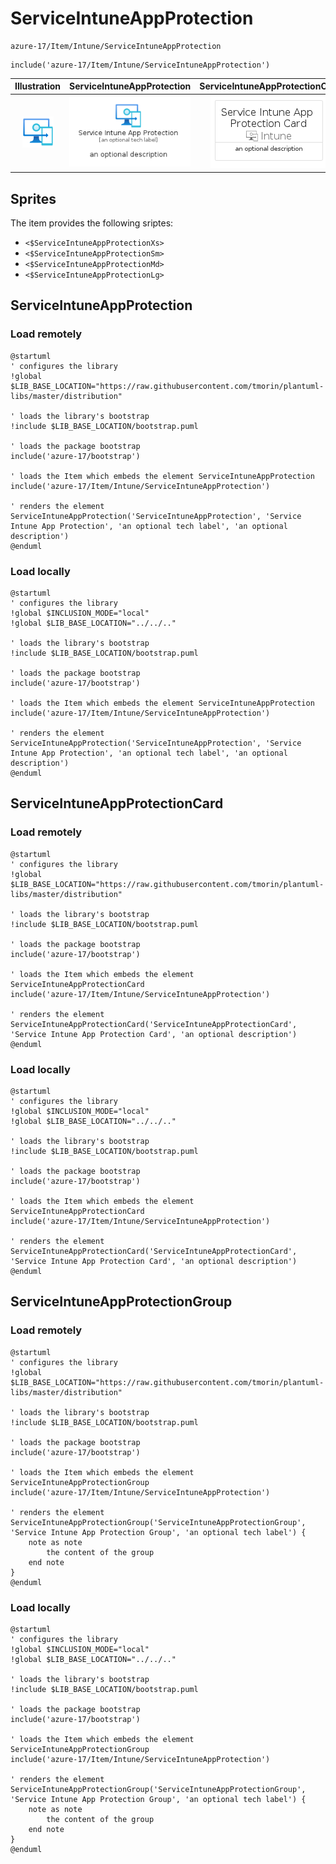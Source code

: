 # ServiceIntuneAppProtection


```text
azure-17/Item/Intune/ServiceIntuneAppProtection
```

```text
include('azure-17/Item/Intune/ServiceIntuneAppProtection')
```



| Illustration | ServiceIntuneAppProtection | ServiceIntuneAppProtectionCard | ServiceIntuneAppProtectionGroup |
| :---: | :---: | :---: | :---: |
| ![illustration for Illustration](../../../azure-17/Item/Intune/ServiceIntuneAppProtection.png) | ![illustration for ServiceIntuneAppProtection](../../../azure-17/Item/Intune/ServiceIntuneAppProtection.Local.png) | ![illustration for ServiceIntuneAppProtectionCard](../../../azure-17/Item/Intune/ServiceIntuneAppProtectionCard.Local.png) | ![illustration for ServiceIntuneAppProtectionGroup](../../../azure-17/Item/Intune/ServiceIntuneAppProtectionGroup.Local.png) |



## Sprites
The item provides the following sriptes:

- `<$ServiceIntuneAppProtectionXs>`
- `<$ServiceIntuneAppProtectionSm>`
- `<$ServiceIntuneAppProtectionMd>`
- `<$ServiceIntuneAppProtectionLg>`





## ServiceIntuneAppProtection

### Load remotely
```plantuml
@startuml
' configures the library
!global $LIB_BASE_LOCATION="https://raw.githubusercontent.com/tmorin/plantuml-libs/master/distribution"

' loads the library's bootstrap
!include $LIB_BASE_LOCATION/bootstrap.puml

' loads the package bootstrap
include('azure-17/bootstrap')

' loads the Item which embeds the element ServiceIntuneAppProtection
include('azure-17/Item/Intune/ServiceIntuneAppProtection')

' renders the element
ServiceIntuneAppProtection('ServiceIntuneAppProtection', 'Service Intune App Protection', 'an optional tech label', 'an optional description')
@enduml
```

### Load locally
```plantuml
@startuml
' configures the library
!global $INCLUSION_MODE="local"
!global $LIB_BASE_LOCATION="../../.."

' loads the library's bootstrap
!include $LIB_BASE_LOCATION/bootstrap.puml

' loads the package bootstrap
include('azure-17/bootstrap')

' loads the Item which embeds the element ServiceIntuneAppProtection
include('azure-17/Item/Intune/ServiceIntuneAppProtection')

' renders the element
ServiceIntuneAppProtection('ServiceIntuneAppProtection', 'Service Intune App Protection', 'an optional tech label', 'an optional description')
@enduml
```

## ServiceIntuneAppProtectionCard

### Load remotely
```plantuml
@startuml
' configures the library
!global $LIB_BASE_LOCATION="https://raw.githubusercontent.com/tmorin/plantuml-libs/master/distribution"

' loads the library's bootstrap
!include $LIB_BASE_LOCATION/bootstrap.puml

' loads the package bootstrap
include('azure-17/bootstrap')

' loads the Item which embeds the element ServiceIntuneAppProtectionCard
include('azure-17/Item/Intune/ServiceIntuneAppProtection')

' renders the element
ServiceIntuneAppProtectionCard('ServiceIntuneAppProtectionCard', 'Service Intune App Protection Card', 'an optional description')
@enduml
```

### Load locally
```plantuml
@startuml
' configures the library
!global $INCLUSION_MODE="local"
!global $LIB_BASE_LOCATION="../../.."

' loads the library's bootstrap
!include $LIB_BASE_LOCATION/bootstrap.puml

' loads the package bootstrap
include('azure-17/bootstrap')

' loads the Item which embeds the element ServiceIntuneAppProtectionCard
include('azure-17/Item/Intune/ServiceIntuneAppProtection')

' renders the element
ServiceIntuneAppProtectionCard('ServiceIntuneAppProtectionCard', 'Service Intune App Protection Card', 'an optional description')
@enduml
```

## ServiceIntuneAppProtectionGroup

### Load remotely
```plantuml
@startuml
' configures the library
!global $LIB_BASE_LOCATION="https://raw.githubusercontent.com/tmorin/plantuml-libs/master/distribution"

' loads the library's bootstrap
!include $LIB_BASE_LOCATION/bootstrap.puml

' loads the package bootstrap
include('azure-17/bootstrap')

' loads the Item which embeds the element ServiceIntuneAppProtectionGroup
include('azure-17/Item/Intune/ServiceIntuneAppProtection')

' renders the element
ServiceIntuneAppProtectionGroup('ServiceIntuneAppProtectionGroup', 'Service Intune App Protection Group', 'an optional tech label') {
    note as note
        the content of the group
    end note
}
@enduml
```

### Load locally
```plantuml
@startuml
' configures the library
!global $INCLUSION_MODE="local"
!global $LIB_BASE_LOCATION="../../.."

' loads the library's bootstrap
!include $LIB_BASE_LOCATION/bootstrap.puml

' loads the package bootstrap
include('azure-17/bootstrap')

' loads the Item which embeds the element ServiceIntuneAppProtectionGroup
include('azure-17/Item/Intune/ServiceIntuneAppProtection')

' renders the element
ServiceIntuneAppProtectionGroup('ServiceIntuneAppProtectionGroup', 'Service Intune App Protection Group', 'an optional tech label') {
    note as note
        the content of the group
    end note
}
@enduml
```

